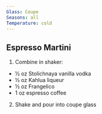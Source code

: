 ```yaml
---
Glass: Coupe
Seasons: all
Temperature: cold
---
```


## Espresso Martini

1. Combine in shaker:
  - ½ oz Stolichnaya vanilla vodka
  - ½ oz Kahlua liqueur
  - ½ oz Frangelico
  - 1 oz espresso coffee
2. Shake and pour into coupe glass
